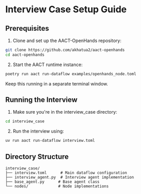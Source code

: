 # Interview Case Setup Guide

## Prerequisites

1. Clone and set up the AACT-OpenHands repository:
```bash
git clone https://github.com/akhatua2/aact-openhands
cd aact-openhands
```

2. Start the AACT runtime instance:
```bash
poetry run aact run-dataflow examples/openhands_node.toml
```
Keep this running in a separate terminal window.

## Running the Interview

1. Make sure you're in the interview_case directory:
```bash
cd interview_case
```

2. Run the interview using:
```bash
uv run aact run-dataflow interview.toml
```

## Directory Structure

```
interview_case/
├── interview.toml      # Main dataflow configuration
├── interview_agent.py  # Interview agent implementation
├── base_agent.py      # Base agent class
└── nodes/             # Node implementations
``` 
